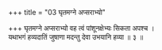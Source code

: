 +++
title = "03 घृतमग्ने अप्सराभ्यो"

+++
घृतमग्ने अप्सराभ्यो वह त्वं पांशूनक्षेभ्यः सिकता अपश्च ।  
यथाभगं हव्यदातिं जुषाणा मदन्तु देवा उभयानि हव्या ॥ ३ ॥